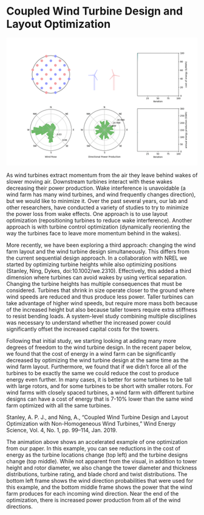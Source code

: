 # Coupled Wind Turbine Design and Layout Optimization
![Alt Text](/FLORISSE3D/src/FLORISSE3D/optAlturas/vid_f/small7b.gif)

As wind turbines extract momentum from the air they leave behind wakes of slower moving air. Downstream turbines interact with these wakes decreasing their power production. Wake interference is unavoidable (a wind farm has many wind turbines, and wind frequently changes direction), but we would like to minimize it. Over the past several years, our lab and other researchers, have conducted a variety of studies to try to minimize the power loss from wake effects. One approach is to use layout optimization (repositioning turbines to reduce wake interference). Another approach is with turbine control optimization (dynamically reorienting the way the turbines face to leave more momentum behind in the wakes).

More recently, we have been exploring a third approach: changing the wind farm layout and the wind turbine design simultaneously. This differs from the current sequential design approach. In a collaboration with NREL we started by optimizing turbine heights while also optimizing positions (Stanley, Ning, Dykes, doi:10.1002/we.2310). Effectively, this added a third dimension where turbines can avoid wakes by using vertical separation. Changing the turbine heights has multiple consequences that must be considered. Turbines that shrink in size operate closer to the ground where wind speeds are reduced and thus produce less power. Taller turbines can take advantage of higher wind speeds, but require more mass both because of the increased height but also because taller towers require extra stiffness to resist bending loads. A system-level study combining multiple disciplines was necessary to understand whether the increased power could significantly offset the increased capital costs for the towers.

Following that initial study, we starting looking at adding many more degrees of freedom to the wind turbine design. In the recent paper below, we found that the cost of energy in a wind farm can be significantly decreased by optimizing the wind turbine design at the same time as the wind farm layout. Furthermore, we found that if we didn’t force all of the turbines to be exactly the same we could reduce the cost to produce energy even further. In many cases, it is better for some turbines to be tall with large rotors, and for some turbines to be short with smaller rotors. For wind farms with closely spaced turbines, a wind farm with different turbine designs can have a cost of energy that is 7-10% lower than the same wind farm optimized with all the same turbines.

Stanley, A. P. J., and Ning, A., “Coupled Wind Turbine Design and Layout Optimization with Non-Homogeneous Wind Turbines,” Wind Energy Science, Vol. 4, No. 1, pp. 99–114, Jan. 2019. 

The animation above shows an accelerated example of one optimization from our paper. In this example, you can see reductions in the cost of energy as the turbine locations change (top left) and the turbine designs change (top middle). While not apparent from the visual, in addition to tower height and rotor diameter, we also change the tower diameter and thickness distributions, turbine rating, and blade chord and twist distributions. The bottom left frame shows the wind direction probabilities that were used for this example, and the bottom middle frame shows the power that the wind farm produces for each incoming wind direction. Near the end of the optimization, there is increased power production from all of the wind directions.
